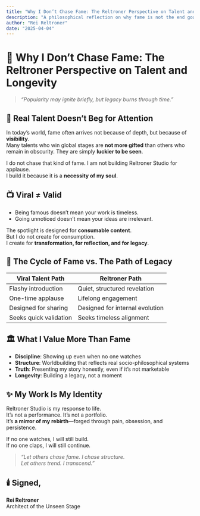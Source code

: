```yaml
---
title: "Why I Don’t Chase Fame: The Reltroner Perspective on Talent and Longevity"
description: "A philosophical reflection on why fame is not the end goal for true creators and world-builders."
author: "Rei Reltroner"
date: "2025-04-04"
---
```


# 🌌 Why I Don’t Chase Fame: The Reltroner Perspective on Talent and Longevity

> _“Popularity may ignite briefly, but legacy burns through time.”_

## 🧠 Real Talent Doesn’t Beg for Attention
In today’s world, fame often arrives not because of depth, but because of **visibility**.  
Many talents who win global stages are **not more gifted** than others who remain in obscurity. They are simply **luckier to be seen**.

I do not chase that kind of fame. I am not building Reltroner Studio for applause.  
I build it because it is a **necessity of my soul**.

## 📺 Viral ≠ Valid
- Being famous doesn’t mean your work is timeless.
- Going unnoticed doesn’t mean your ideas are irrelevant.

The spotlight is designed for **consumable content**.  
But I do not create for consumption.  
I create for **transformation, for reflection, and for legacy**.

## 🔁 The Cycle of Fame vs. The Path of Legacy
| Viral Talent Path | Reltroner Path |
|-------------------|----------------|
| Flashy introduction | Quiet, structured revelation |
| One-time applause | Lifelong engagement |
| Designed for sharing | Designed for internal evolution |
| Seeks quick validation | Seeks timeless alignment |

## 🏛️ What I Value More Than Fame
- **Discipline**: Showing up even when no one watches
- **Structure**: Worldbuilding that reflects real socio-philosophical systems
- **Truth**: Presenting my story honestly, even if it’s not marketable
- **Longevity**: Building a legacy, not a moment

## ✨ My Work Is My Identity
Reltroner Studio is my response to life.  
It’s not a performance. It’s not a portfolio.  
It’s **a mirror of my rebirth**—forged through pain, obsession, and persistence.

If no one watches, I will still build.  
If no one claps, I will still continue.

> _“Let others chase fame. I chase structure.  
Let others trend. I transcend.”_

## 🕯️ Signed,
**Rei Reltroner**  
Architect of the Unseen Stage

